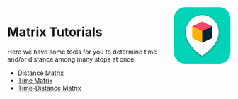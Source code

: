 <img src="../assets/images/beans-128x128.png" align="right" />

# Matrix Tutorials

Here we have some tools for you to determine time and/or distance among many stops at once.

- [Distance Matrix](distance-matrix)
- [Time Matrix](time-matrix)
- [Time-Distance Matrix](time-distance-matrix)